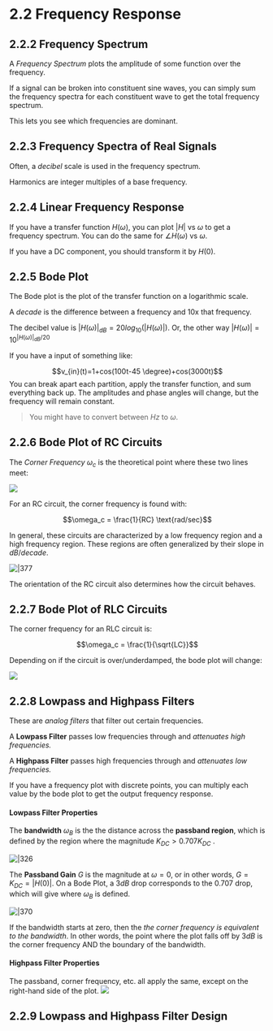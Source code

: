 # 2.2 Frequency Response


## 2.2.2 Frequency Spectrum

A *Frequency Spectrum* plots the amplitude of some function over the frequency.

If a signal can be broken into constituent sine waves, you can simply sum the frequency spectra for each constituent wave to get the total frequency spectrum.

This lets you see which frequencies are dominant. 

## 2.2.3  Frequency Spectra of Real Signals

Often, a *decibel* scale is used in the frequency spectrum. 

Harmonics are integer multiples of a base frequency.

## 2.2.4 Linear Frequency Response

If you have a transfer function $H(\omega)$, you can plot $|H|$ vs $\omega$ to get a frequency spectrum. You can do the same for $\angle H(\omega)$ vs $\omega$. 

If you have a DC component, you should transform it by $H(0)$.

## 2.2.5 Bode Plot

The Bode plot is the plot of the transfer function on a logarithmic scale. 

A *decade* is the difference between a frequency and 10x that frequency. 

The decibel value is $|H(\omega)|_{dB} = 20 log_{10}(|H(\omega)|)$.  Or, the other way $|H(\omega)| = 10^{|H(\omega)|_{dB}/20}$ 

If you have a input of something like:

$$v_{in}(t)=1+cos(100t-45 \degree)+cos(3000t)$$
You can break apart each partition, apply the transfer function, and sum everything back up. The amplitudes and phase angles will change, but the frequency will remain constant.

> You might have to convert between $Hz$ to $\omega$.

## 2.2.6 Bode Plot of RC Circuits

The *Corner Frequency* $\omega_c$ is the theoretical point where these two lines meet:

![](Pasted%20image%2020250305150836.png)

For an RC circuit, the corner frequency is found with:

$$\omega_c = \frac{1}{RC} \text{rad/sec}$$

In general, these circuits are characterized by a low frequency region and a high frequency region. These regions are often generalized by their slope in $dB/decade$. 

![|377](Pasted%20image%2020250305151441.png)

The orientation of the RC circuit also determines how the circuit behaves.

## 2.2.7 Bode Plot of RLC Circuits

The corner frequency for an RLC circuit is:

$$\omega_c = \frac{1}{\sqrt{LC}}$$

Depending on if the circuit is over/underdamped, the bode plot will change:

![](Pasted%20image%2020250305152247.png)

## 2.2.8 Lowpass and Highpass Filters

These are *analog filters* that filter out certain frequencies. 

A **Lowpass Filter** passes low frequencies through and *attenuates high frequencies.*

A **Highpass Filter** passes high frequencies through and *attenuates low frequencies.*

If you have a frequency plot with discrete points, you can multiply each value by the bode plot to get the output frequency response. 

#### Lowpass Filter Properties

The **bandwidth** $\omega_B$ is the the distance across the **passband region**, which is defined by the region where the magnitude $K_{DC}>0.707K_{DC}$ .

![|326](Pasted%20image%2020250305152946.png)

The **Passband Gain** $G$ is the magnitude at $\omega=0$, or in other words, $G=K_{DC}=|H(0)|$. 
On a Bode Plot, a $3dB$ drop corresponds to the $0.707$ drop, which will give where $\omega_B$ is defined.

![|370](Pasted%20image%2020250305153208.png)

If the bandwidth starts at zero, then the *the corner frequency is equivalent to the bandwidth*. In other words, the point where the plot falls off by $3dB$ is the corner frequency AND the boundary of the bandwidth. 
 

#### Highpass Filter Properties

The passband, corner frequency, etc. all apply the same, except on the right-hand side of the plot. 
![](Pasted%20image%2020250305153337.png)

## 2.2.9 Lowpass and Highpass Filter Design



